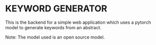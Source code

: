 # KEYWORD GENERATOR

This is the backend for a simple web application which uses a pytorch model to generate keywords from an abstract.

Note: The model used is an open source model.
